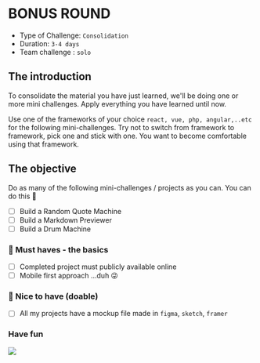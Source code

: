 # BONUS ROUND

- Type of Challenge: `Consolidation`
- Duration: `3-4 days`
- Team challenge : `solo`

## The introduction

To consolidate the material you have just learned, we'll be doing one or more mini challenges. Apply everything you have learned until now.

Use one of the frameworks of your choice `react, vue, php, angular,..etc` for the following mini-challenges. Try not to switch from framework to framework, pick one and stick with one. You want to become comfortable using that framework.

## The objective

Do as many of the following mini-challenges / projects as you can. You can do this 💪

- [ ] Build a Random Quote Machine
- [ ] Build a Markdown Previewer
- [ ] Build a Drum Machine

### 🌱 Must haves - the basics

- [ ] Completed project must publicly available online
- [ ] Mobile first approach ...duh 😜

### 🌼 Nice to have (doable)

- [ ] All my projects have a mockup file made in `figma`, `sketch`, `framer`

### Have fun

![](https://media.giphy.com/media/o75ajIFH0QnQC3nCeD/giphy.gif)
